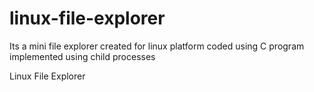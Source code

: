 # linux-file-explorer
Its a mini file explorer created for linux platform coded using C program implemented using child processes

Linux File Explorer
